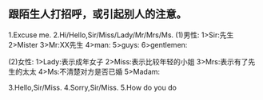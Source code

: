 ## 跟陌生人打招呼，或引起别人的注意。
1.Excuse me.
2.Hi/Hello,Sir/Miss/Lady/Mr/Mrs/Ms.
  (1)男性:
  	1>Sir:先生
  	2>Mister
  	3>Mr:XX先生
  	4>man:
  	5>guys:
  	6>gentlemen:

  (2)女性:
  	1>Lady:表示成年女子
  	2>Miss:表示比较年轻的小姐
  	3>Mrs:表示有了先生的太太
  	4>Ms:不清楚对方是否已婚
  	5>Madam:

3.Hello,Sir/Miss.
4.Sorry,Sir/Miss.
5.How do you do
